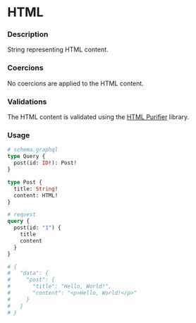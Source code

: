# HTML

### Description

String representing HTML content.

### Coercions

No coercions are applied to the HTML content.

### Validations

The HTML content is validated using the [HTML Purifier](http://htmlpurifier.org/) library.

### Usage

```graphql
# schema.graphql
type Query {
  post(id: ID!): Post!
}

type Post {
  title: String!
  content: HTML!
}
```

```graphql
# request
query {
  post(id: "1") {
    title
    content
  }
}

# {
#   "data": {
#     "post": {
#       "title": "Hello, World!",
#       "content": "<p>Hello, World!</p>"
#     }
#   }
# }
```
